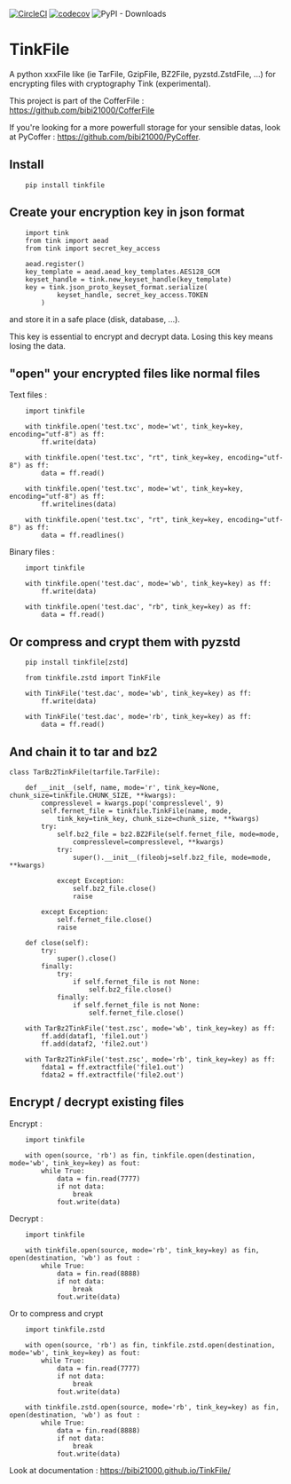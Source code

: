 [![CircleCI](https://dl.circleci.com/status-badge/img/gh/bibi21000/TinkFile/tree/main.svg?style=svg)](https://dl.circleci.com/status-badge/redirect/gh/bibi21000/TinkFile/tree/main)
[![codecov](https://codecov.io/gh/bibi21000/TinkFile/graph/badge.svg?token=4124GIOJAK)](https://codecov.io/gh/bibi21000/TinkFile)
![PyPI - Downloads](https://img.shields.io/pypi/dm/tinkfile)

# TinkFile

A python xxxFile like (ie TarFile, GzipFile, BZ2File, pyzstd.ZstdFile, ...)
for encrypting files with cryptography Tink (experimental).

This project is part of the CofferFile : https://github.com/bibi21000/CofferFile

If you're looking for a more powerfull storage for your sensible datas,
look at PyCoffer : https://github.com/bibi21000/PyCoffer.


## Install

```
    pip install tinkfile
```

## Create your encryption key in json format

```
    import tink
    from tink import aead
    from tink import secret_key_access

    aead.register()
    key_template = aead.aead_key_templates.AES128_GCM
    keyset_handle = tink.new_keyset_handle(key_template)
    key = tink.json_proto_keyset_format.serialize(
            keyset_handle, secret_key_access.TOKEN
        )

```
and store it in a safe place (disk, database, ...).

This key is essential to encrypt and decrypt data.
Losing this key means losing the data.

## "open" your encrypted files like normal files

Text files :

```
    import tinkfile

    with tinkfile.open('test.txc', mode='wt', tink_key=key, encoding="utf-8") as ff:
        ff.write(data)

    with tinkfile.open('test.txc', "rt", tink_key=key, encoding="utf-8") as ff:
        data = ff.read()

    with tinkfile.open('test.txc', mode='wt', tink_key=key, encoding="utf-8") as ff:
        ff.writelines(data)

    with tinkfile.open('test.txc', "rt", tink_key=key, encoding="utf-8") as ff:
        data = ff.readlines()
```

Binary files :

```
    import tinkfile

    with tinkfile.open('test.dac', mode='wb', tink_key=key) as ff:
        ff.write(data)

    with tinkfile.open('test.dac', "rb", tink_key=key) as ff:
        data = ff.read()
```

## Or compress and crypt them with pyzstd

```
    pip install tinkfile[zstd]
```

```
    from tinkfile.zstd import TinkFile

    with TinkFile('test.dac', mode='wb', tink_key=key) as ff:
        ff.write(data)

    with TinkFile('test.dac', mode='rb', tink_key=key) as ff:
        data = ff.read()
```

## And chain it to tar and bz2

```
class TarBz2TinkFile(tarfile.TarFile):

    def __init__(self, name, mode='r', tink_key=None, chunk_size=tinkfile.CHUNK_SIZE, **kwargs):
        compresslevel = kwargs.pop('compresslevel', 9)
        self.fernet_file = tinkfile.TinkFile(name, mode,
            tink_key=tink_key, chunk_size=chunk_size, **kwargs)
        try:
            self.bz2_file = bz2.BZ2File(self.fernet_file, mode=mode,
                compresslevel=compresslevel, **kwargs)
            try:
                super().__init__(fileobj=self.bz2_file, mode=mode, **kwargs)

            except Exception:
                self.bz2_file.close()
                raise

        except Exception:
            self.fernet_file.close()
            raise

    def close(self):
        try:
            super().close()
        finally:
            try:
                if self.fernet_file is not None:
                    self.bz2_file.close()
            finally:
                if self.fernet_file is not None:
                    self.fernet_file.close()

    with TarBz2TinkFile('test.zsc', mode='wb', tink_key=key) as ff:
        ff.add(dataf1, 'file1.out')
        ff.add(dataf2, 'file2.out')

    with TarBz2TinkFile('test.zsc', mode='rb', tink_key=key) as ff:
        fdata1 = ff.extractfile('file1.out')
        fdata2 = ff.extractfile('file2.out')
```

## Encrypt / decrypt existing files

Encrypt :
```
    import tinkfile

    with open(source, 'rb') as fin, tinkfile.open(destination, mode='wb', tink_key=key) as fout:
        while True:
            data = fin.read(7777)
            if not data:
                break
            fout.write(data)
```

Decrypt :
```
    import tinkfile

    with tinkfile.open(source, mode='rb', tink_key=key) as fin, open(destination, 'wb') as fout :
        while True:
            data = fin.read(8888)
            if not data:
                break
            fout.write(data)
```

Or to compress and crypt

```
    import tinkfile.zstd

    with open(source, 'rb') as fin, tinkfile.zstd.open(destination, mode='wb', tink_key=key) as fout:
        while True:
            data = fin.read(7777)
            if not data:
                break
            fout.write(data)

    with tinkfile.zstd.open(source, mode='rb', tink_key=key) as fin, open(destination, 'wb') as fout :
        while True:
            data = fin.read(8888)
            if not data:
                break
            fout.write(data)
```

Look at documentation : https://bibi21000.github.io/TinkFile/

